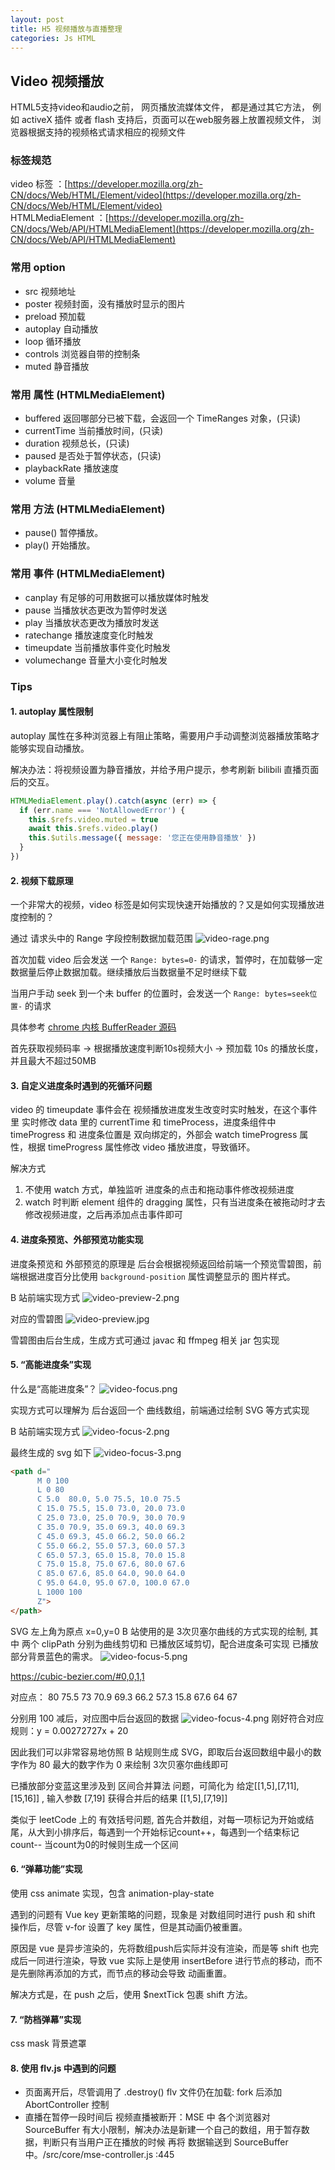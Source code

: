 ```yaml
---
layout: post
title: H5 视频播放与直播整理
categories: Js HTML
---
```


## Video 视频播放

HTML5支持video和audio之前， 网页播放流媒体文件， 都是通过其它方法， 例如 activeX 插件 或者 flash
支持后，页面可以在web服务器上放置视频文件， 浏览器根据支持的视频格式请求相应的视频文件

### 标签规范
video 标签 ：[https://developer.mozilla.org/zh-CN/docs/Web/HTML/Element/video](https://developer.mozilla.org/zh-CN/docs/Web/HTML/Element/video)   
HTMLMediaElement ：[https://developer.mozilla.org/zh-CN/docs/Web/API/HTMLMediaElement](https://developer.mozilla.org/zh-CN/docs/Web/API/HTMLMediaElement)   

### 常用 option
* src 视频地址
* poster 视频封面，没有播放时显示的图片
* preload 预加载
* autoplay 自动播放
* loop 循环播放
* controls 浏览器自带的控制条
* muted 静音播放

### 常用 属性 (HTMLMediaElement)
* buffered 返回哪部分已被下载，会返回一个 TimeRanges 对象，(只读)
* currentTime 当前播放时间，(只读)
* duration 视频总长，(只读)
* paused 是否处于暂停状态，(只读)
* playbackRate 播放速度
* volume 音量

### 常用 方法  (HTMLMediaElement)
* pause() 暂停播放。
* play() 开始播放。

### 常用 事件 (HTMLMediaElement)
* canplay 有足够的可用数据可以播放媒体时触发
* pause	当播放状态更改为暂停时发送
* play 当播放状态更改为播放时发送
* ratechange 播放速度变化时触发
* timeupdate 当前播放事件变化时触发
* volumechange 音量大小变化时触发

### Tips
#### 1. autoplay 属性限制
autoplay 属性在多种浏览器上有阻止策略，需要用户手动调整浏览器播放策略才能够实现自动播放。

解决办法：将视频设置为静音播放，并给予用户提示，参考刷新 bilibili 直播页面后的交互。

```js
HTMLMediaElement.play().catch(async (err) => {
  if (err.name === 'NotAllowedError') {
    this.$refs.video.muted = true
    await this.$refs.video.play()
    this.$utils.message({ message: '您正在使用静音播放' })
  }
})
```
#### 2. 视频下载原理

一个非常大的视频，video 标签是如何实现快速开始播放的？又是如何实现播放进度控制的？

通过 请求头中的 Range 字段控制数据加载范围
![video-rage.png](https://geminate.github.io/assets/images/2020/video-rage.png)

首次加载 video 后会发送 一个 `Range: bytes=0-`  的请求，暂停时，在加载够一定数据量后停止数据加载。继续播放后当数据量不足时继续下载

当用户手动 seek 到一个未 buffer 的位置时，会发送一个 `Range: bytes=seek位置-` 的请求

具体参考 [chrome 内核 BufferReader 源码](https://source.chromium.org/chromium/chromium/src/+/master:media/blink/multibuffer_data_source.cc?originalUrl=https:%2F%2Fcs.chromium.org%2Fchromium%2Fsrc%2Fmedia%2Fblink%2Fmultibuffer_data_source.cc)    

首先获取视频码率 -> 根据播放速度判断10s视频大小 -> 预加载 10s 的播放长度，并且最大不超过50MB

#### 3. 自定义进度条时遇到的死循环问题

video 的 timeupdate 事件会在 视频播放进度发生改变时实时触发，在这个事件里 实时修改 data 里的 currentTime 和 timeProcess，进度条组件中 timeProgress 和 进度条位置是 双向绑定的，外部会 watch timeProgress 属性，根据 timeProgress 属性修改 video 播放进度，导致循环。

解决方式
1. 不使用 watch 方式，单独监听 进度条的点击和拖动事件修改视频进度
2. watch 时判断 element 组件的 dragging 属性，只有当进度条在被拖动时才去修改视频进度，之后再添加点击事件即可 

#### 4. 进度条预览、外部预览功能实现

进度条预览和 外部预览的原理是 后台会根据视频返回给前端一个预览雪碧图，前端根据进度百分比使用 `background-position` 属性调整显示的 图片样式。

B 站前端实现方式
![video-preview-2.png](https://geminate.github.io/assets/images/2020/video-preview-2.png)

对应的雪碧图
![video-preview.jpg](https://geminate.github.io/assets/images/2020/video-preview.jpg)

雪碧图由后台生成，生成方式可通过 javac 和 ffmpeg 相关 jar 包实现

#### 5. “高能进度条”实现

什么是“高能进度条”？
![video-focus.png](https://geminate.github.io/assets/images/2020/video-focus.png)

实现方式可以理解为 后台返回一个 曲线数组，前端通过绘制 SVG 等方式实现

B 站前端实现方式
![video-focus-2.png](https://geminate.github.io/assets/images/2020/video-focus-2.png)

最终生成的 svg 如下
![video-focus-3.png](https://geminate.github.io/assets/images/2020/video-focus-3.png)

```html
<path d="
      M 0 100
      L 0 80
      C 5.0  80.0, 5.0 75.5, 10.0 75.5
      C 15.0 75.5, 15.0 73.0, 20.0 73.0
      C 25.0 73.0, 25.0 70.9, 30.0 70.9
      C 35.0 70.9, 35.0 69.3, 40.0 69.3
      C 45.0 69.3, 45.0 66.2, 50.0 66.2
      C 55.0 66.2, 55.0 57.3, 60.0 57.3
      C 65.0 57.3, 65.0 15.8, 70.0 15.8
      C 75.0 15.8, 75.0 67.6, 80.0 67.6
      C 85.0 67.6, 85.0 64.0, 90.0 64.0
      C 95.0 64.0, 95.0 67.0, 100.0 67.0
      L 1000 100
      Z">
</path>
```
SVG 左上角为原点 x=0,y=0 B 站使用的是 3次贝塞尔曲线的方式实现的绘制, 其中 两个 clipPath 分别为曲线剪切和 已播放区域剪切，配合进度条可实现 已播放部分背景蓝色的需求。
![video-focus-5.png](https://geminate.github.io/assets/images/2020/video-focus-5.png)

https://cubic-bezier.com/#0,0,1,1

对应点：
80 75.5 73 70.9 69.3 66.2 57.3 15.8 67.6 64 67

分别用 100 减后，对应图中后台返回的数据
![video-focus-4.png](https://geminate.github.io/assets/images/2020/video-focus-4.png)
刚好符合对应规则：y = 0.00272727x + 20

因此我们可以非常容易地仿照 B 站规则生成 SVG，即取后台返回数组中最小的数字作为 80 最大的数字作为 0 来绘制 3次贝塞尔曲线即可

已播放部分变蓝这里涉及到 区间合并算法 问题，可简化为 给定[[1,5],[7,11],[15,16]] , 输入参数 [7,19] 获得合并后的结果 [[1,5],[7,19]]

类似于 leetCode 上的 有效括号问题, 首先合并数组，对每一项标记为开始或结尾，从大到小排序后，每遇到一个开始标记count++，每遇到一个结束标记 count-- 当count为0的时候则生成一个区间

#### 6. “弹幕功能”实现
使用 css animate 实现，包含 animation-play-state

遇到的问题有 Vue key 更新策略的问题，现象是 对数组同时进行 push 和 shift 操作后，尽管 v-for 设置了 key 属性，但是其动画仍被重置。

原因是 vue 是异步渲染的，先将数组push后实际并没有渲染，而是等 shift 也完成后一同进行渲染，导致 vue 实际上是使用 insertBefore 进行节点的移动，而不是先删除再添加的方式，而节点的移动会导致 动画重置。

解决方式是，在 push 之后，使用 $nextTick 包裹 shift 方法。

#### 7. “防档弹幕”实现
css mask 背景遮罩

#### 8. 使用 flv.js 中遇到的问题
* 页面离开后，尽管调用了 .destroy() flv 文件仍在加载: fork 后添加 AbortController 控制
* 直播在暂停一段时间后 视频直播被断开：MSE 中 各个浏览器对 SourceBuffer 有大小限制，解决办法是新建一个自己的数组，用于暂存数据，判断只有当用户正在播放的时候 再将 数据输送到 SourceBuffer 中。/src/core/mse-controller.js :445

